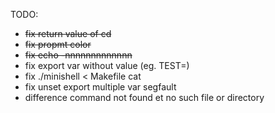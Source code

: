 TODO:   
- ~~fix return value of cd~~
- ~~fix propmt color~~
- ~~fix echo -nnnnnnnnnnnnn~~
- fix export var without value (eg. TEST=)
- fix ./minishell < Makefile cat
- fix unset export multiple var segfault
- difference command not found et no such file or directory
